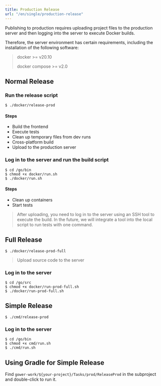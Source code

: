 ```yaml
---
title: Production Release
url: "/en/single/production-release"
---
```


Publishing to production requires uploading project files to the production server and then logging into the server to execute Docker builds.

Therefore, the server environment has certain requirements, including the installation of the following software:

> docker >= v20.10
>
> docker compose >= v2.0

## Normal Release

### Run the release script

```shell
$ ./docker/release-prod
```


#### Steps

- Build the frontend
- Execute tests
- Clean up temporary files from dev runs
- Cross-platform build
- Upload to the production server

### Log in to the server and run the build script

```shell
$ cd /go/bin
$ chmod +x docker/run.sh
$ ./docker/run.sh
```


#### Steps

- Clean up containers
- Start tests

> After uploading, you need to log in to the server using an SSH tool to execute the build. In the future, we will integrate a tool into the local script to run tests with one command.

## Full Release

```shell
$ ./docker/release-prod-full
```

> Upload source code to the server

### Log in to the server

```shell
$ cd /go/src
$ chmod +x docker/run-prod-full.sh
$ ./docker/run-prod-full.sh
```


## Simple Release

```shell
$ ./cmd/release-prod
```


### Log in to the server

```shell
$ cd /go/bin
$ chmod +x cmd/run.sh
$ ./cmd/run.sh
```


## Using Gradle for Simple Release

Find `gower-work/${your-project}/Tasks/prod/ReleaseProd` in the subproject and double-click to run it.